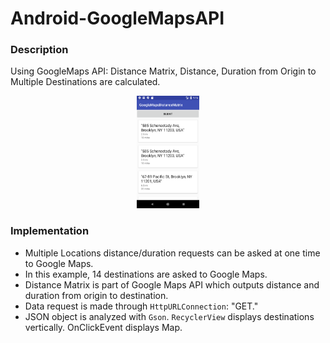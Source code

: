 # Android-GoogleMapsAPI

<h3>Description</h3>
<p>Using GoogleMaps API: Distance Matrix, Distance, Duration from Origin to Multiple Destinations are calculated.</p>
<p></p>
<center><img src="GoogleMapsDistanceMatrix_12_05_17.PNG" style="width:20%"></center>
<p></p>
<h3>Implementation</h3>
<ul>
  <li>Multiple Locations distance/duration requests can be asked at one time to Google Maps.</li>
  <li>In this example, 14 destinations are asked to Google Maps.</li>
  <li>Distance Matrix is part of Google Maps API which outputs distance and duration from origin to destination.</li>
  <li>Data request is made through <code>HttpURLConnection</code>: "GET."</li>
  <li>JSON object is analyzed with <code>Gson</code>. <code>RecyclerView</code> displays destinations vertically. OnClickEvent displays Map.</li>
</ul>

